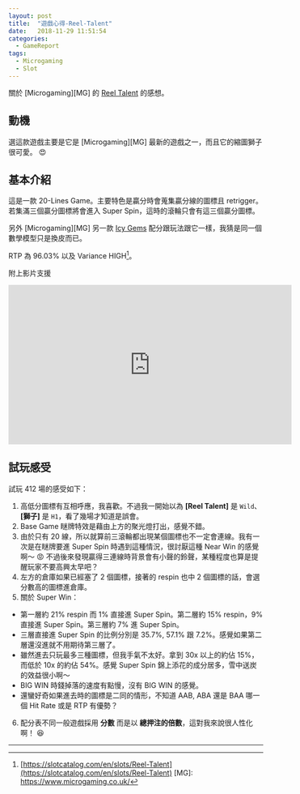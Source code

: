 ```yaml
---
layout: post
title:  "遊戲心得-Reel-Talent"
date:   2018-11-29 11:51:54
categories:
  - GameReport
tags:  
  - Microgaming
  - Slot
---
```


關於 [Microgaming][MG] 的 [Reel Talent](https://www.microgaming.co.uk/games#search) 的感想。

<!-- more -->

## 動機

選這款遊戲主要是它是 [Microgaming][MG] 最新的遊戲之一，而且它的縮圖獅子很可愛。 :heart_eyes:

## 基本介紹

這是一款 20-Lines Game。主要特色是贏分時會蒐集贏分線的圖標且 retrigger。若集滿三個贏分圖標將會進入 Super Spin，這時的滾輪只會有這三個贏分圖標。

另外 [Microgaming][MG] 另一款 [Icy Gems](https://www.microgaming.co.uk/games#search) 配分跟玩法跟它一樣，我猜是同一個數學模型只是換皮而已。

RTP 為 96.03% 以及 Variance HIGH[^1]。

附上影片支援

<iframe width="560" height="315" src="https://www.youtube.com/embed/YirpSczSsSU" frameborder="0" allow="accelerometer; autoplay; encrypted-media; gyroscope; picture-in-picture" allowfullscreen></iframe>

## 試玩感受

試玩 412 場的感受如下：

1. 高低分圖標有互相呼應，我喜歡。不過我一開始以為 **[Reel Talent]** 是 `Wild`、**[獅子]** 是 `H1`，看了幾場才知道是誤會。
2. Base Game 瞇牌特效是藉由上方的聚光燈打出，感覺不錯。
3. 由於只有 20 線，所以就算前三滾輪都出現某個圖標也不一定會連線。我有一次是在瞇牌要進 Super Spin 時遇到這種情況，很討厭這種 Near Win 的感覺啊～ :rage: 不過後來發現贏得三連線時背景會有小聲的鈴聲，某種程度也算是提醒玩家不要高興太早吧？
4. 左方的倉庫如果已經塞了 2 個圖標，接著的 respin 也中 2 個圖標的話，會選分數高的圖標進倉庫。
5. 關於 Super Win：
  + 第一層約 21% respin 而 1% 直接進 Super Spin。第二層約 15% respin，9% 直接進 Super Spin。第三層約 7% 進 Super Spin。
  + 三層直接進 Super Spin 的比例分別是 35.7%, 57.1% 跟 7.2%。感覺如果第二層還沒進就不用期待第三層了。
  + 雖然進去只玩最多三種圖標，但我手氣不太好。拿到 30x 以上的約佔 15%，而低於 10x 的約佔 54%。感覺 Super Spin 錦上添花的成分居多，雪中送炭的效益很小啊～
  + BIG WIN 時錢掉落的速度有點慢，沒有 BIG WIN 的感覺。
  + 還蠻好奇如果進去時的圖標是二同的情形，不知道 AAB, ABA 還是 BAA 哪一個 Hit Rate 或是 RTP 有優勢？
6. 配分表不同一般遊戲採用 **分數** 而是以 **總押注的倍數**，這對我來說很人性化啊！ :laughing:

----

[^1]: [https://slotcatalog.com/en/slots/Reel-Talent](https://slotcatalog.com/en/slots/Reel-Talent)
[MG]: https://www.microgaming.co.uk/